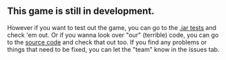 ## This game is still in development.
However if you want to test out the game, you can go to the [.jar tests](/prod/tests) and check 'em out. Or if you wanna look over "our" (terrible) code, you can go to the [source code](src/com/nymostudios) and check that out too. If you find any problems or things that need to be fixed, you can let the "team" know in the issues tab.